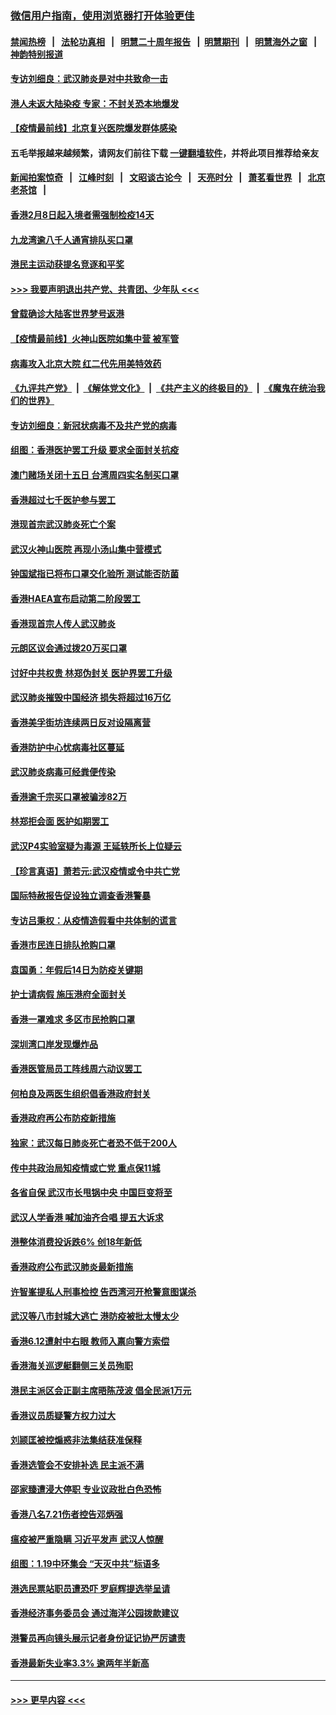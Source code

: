 ### [微信用户指南，使用浏览器打开体验更佳](https://github.com/gfw-breaker/banned-news1/blob/master/indexes/wechat-guide.md?t=0)
#### [禁闻热榜](热点新闻.md?t=0)  &nbsp;&nbsp;|&nbsp;&nbsp; [法轮功真相](https://github.com/gfw-breaker/truth/blob/master/README.md?t=0) &nbsp;&nbsp;|&nbsp;&nbsp; [明慧二十周年报告](https://github.com/gfw-breaker/mh-reports/blob/master/README.md?t=0) &nbsp;&nbsp;|&nbsp;&nbsp;[明慧期刊](https://github.com/gfw-breaker/mh-qikan) &nbsp;&nbsp;|&nbsp;&nbsp; [明慧海外之窗](https://github.com/gfw-breaker/mh-news/blob/master/README.md?t=0) &nbsp;&nbsp;|&nbsp;&nbsp; [神韵特别报道](https://github.com/gfw-breaker/mh-news/blob/master/shenyun.md?t=0)
#### [专访刘细良：武汉肺炎是对中共致命一击](../pages/nsc415/n11849934.md?t=02070911) 
#### [港人未返大陆染疫 专家：不封关恐本地爆发](../pages/nsc415/n11848021.md?t=02070911) 
#### [【疫情最前线】北京复兴医院爆发群体感染](../pages/nsc415/n11847626.md?t=02070911) 
#### 五毛举报越来越频繁，请网友们前往下载 [一键翻墙软件](https://github.com/gfw-breaker/ssr-accounts)，并将此项目推荐给亲友
#### [新闻拍案惊奇](https://github.com/gfw-breaker/banned-news1/blob/master/pages/link4.md) &nbsp;&nbsp;|&nbsp;&nbsp; [江峰时刻](https://github.com/gfw-breaker/banned-news1/blob/master/pages/link4.md) &nbsp;&nbsp;|&nbsp;&nbsp; [文昭谈古论今](https://github.com/gfw-breaker/banned-news1/blob/master/pages/link4.md) &nbsp;&nbsp;|&nbsp;&nbsp; [天亮时分](https://github.com/gfw-breaker/banned-news1/blob/master/pages/link4.md) &nbsp;&nbsp;|&nbsp;&nbsp; [萧茗看世界](https://github.com/gfw-breaker/banned-news1/blob/master/pages/link4.md) &nbsp;&nbsp;|&nbsp;&nbsp; [北京老茶馆](https://github.com/gfw-breaker/banned-news1/blob/master/pages/link4.md) &nbsp;&nbsp;|&nbsp;&nbsp; 
#### [香港2月8日起入境者需强制检疫14天](../pages/nsc415/n11847658.md?t=02070911) 
#### [九龙湾逾八千人通宵排队买口罩](../pages/nsc415/n11847647.md?t=02070911) 
#### [港民主运动获提名竞逐和平奖](../pages/nsc415/n11847633.md?t=02070911) 
#### [>>> 我要声明退出共产党、共青团、少年队 <<<](https://github.com/begood0513/goodnews/blob/master/quit/letter.md) 
#### [曾载确诊大陆客世界梦号返港](../pages/nsc415/n11847608.md?t=02070911) 
#### [【疫情最前线】火神山医院如集中营 被军管](../pages/nsc415/n11847524.md?t=02070911) 
#### [病毒攻入北京大院 红二代先用美特效药](../pages/nsc415/n11847427.md?t=02070911) 
#### [《九评共产党》](https://github.com/begood0513/9ping.md/blob/master/README.md) &nbsp;|&nbsp; [《解体党文化》](../../../../jtdwh.md/blob/master/README.md)  &nbsp;|&nbsp; [《共产主义的终极目的》](../../../../gczydzjmd.md/blob/master/README.md) &nbsp;|&nbsp; [《魔鬼在统治我们的世界》](../../../../mgztzwmdsj.md/blob/master/README.md) 
#### [专访刘细良：新冠状病毒不及共产党的病毒](../pages/nsc415/n11847164.md?t=02070911) 
#### [组图：香港医护罢工升级 要求全面封关抗疫](../pages/nsc415/n11844107.md?t=02070911) 
#### [澳门赌场关闭十五日 台湾周四实名制买口罩](../pages/nsc415/n11845083.md?t=02070911) 
#### [香港超过七千医护参与罢工](../pages/nsc415/n11845051.md?t=02070911) 
#### [港现首宗武汉肺炎死亡个案](../pages/nsc415/n11844998.md?t=02070911) 
#### [武汉火神山医院 再现小汤山集中营模式](../pages/nsc415/n11844763.md?t=02070911) 
#### [钟国斌指已将布口罩交化验所 测试能否防菌](../pages/nsc415/n11842783.md?t=02070911) 
#### [香港HAEA宣布启动第二阶段罢工](../pages/nsc415/n11842723.md?t=02070911) 
#### [香港现首宗人传人武汉肺炎](../pages/nsc415/n11842766.md?t=02070911) 
#### [元朗区议会通过拨20万买口罩](../pages/nsc415/n11842754.md?t=02070911) 
#### [讨好中共权贵 林郑伪封关 医护界罢工升级](../pages/nsc415/n11842359.md?t=02070911) 
#### [武汉肺炎摧毁中国经济 损失将超过16万亿](../pages/nsc415/n11839723.md?t=02070911) 
#### [香港美孚街坊连续两日反对设隔离营](../pages/nsc415/n11839962.md?t=02070911) 
#### [香港防护中心忧病毒社区蔓延](../pages/nsc415/n11839933.md?t=02070911) 
#### [武汉肺炎病毒可经粪便传染](../pages/nsc415/n11839939.md?t=02070911) 
#### [香港逾千宗买口罩被骗涉82万](../pages/nsc415/n11839914.md?t=02070911) 
#### [林郑拒会面 医护如期罢工](../pages/nsc415/n11839892.md?t=02070911) 
#### [武汉P4实验室疑为毒源 王延轶所长上位疑云](../pages/nsc415/n11835543.md?t=02070911) 
#### [【珍言真语】萧若元:武汉疫情或令中共亡党](../pages/nsc415/n11829394.md?t=02070911) 
#### [国际特赦报告促设独立调查香港警暴](../pages/nsc415/n11833845.md?t=02070911) 
#### [专访吕秉权：从疫情造假看中共体制的谎言](../pages/nsc415/n11833813.md?t=02070911) 
#### [香港市民连日排队抢购口罩](../pages/nsc415/n11833794.md?t=02070911) 
#### [袁国勇：年假后14日为防疫关键期](../pages/nsc415/n11831088.md?t=02070911) 
#### [护士请病假 施压港府全面封关](../pages/nsc415/n11831030.md?t=02070911) 
#### [香港一罩难求 多区市民抢购口罩](../pages/nsc415/n11831002.md?t=02070911) 
#### [深圳湾口岸发现爆炸品](../pages/nsc415/n11828802.md?t=02070911) 
#### [香港医管局员工阵线周六动议罢工](../pages/nsc415/n11828762.md?t=02070911) 
#### [何柏良及两医生组织倡香港政府封关](../pages/nsc415/n11828749.md?t=02070911) 
#### [香港政府再公布防疫新措施](../pages/nsc415/n11828716.md?t=02070911) 
#### [独家：武汉每日肺炎死亡者恐不低于200人](../pages/nsc415/n11828240.md?t=02070911) 
#### [传中共政治局知疫情或亡党 重点保11城](../pages/nsc415/n11828145.md?t=02070911) 
#### [各省自保 武汉市长甩锅中央 中国巨变将至](../pages/nsc415/n11828021.md?t=02070911) 
#### [武汉人学香港 喊加油齐合唱 提五大诉求](../pages/nsc415/n11827046.md?t=02070911) 
#### [港整体消费投诉跌6% 创18年新低](../pages/nsc415/n11817280.md?t=02070911) 
#### [香港政府公布武汉肺炎最新措施](../pages/nsc415/n11817152.md?t=02070911) 
#### [许智峯提私人刑事检控 告西湾河开枪警意图谋杀](../pages/nsc415/n11817132.md?t=02070911) 
#### [武汉等八市封城大逃亡 港防疫被批太慢太少](../pages/nsc415/n11817058.md?t=02070911) 
#### [香港6.12遭射中右眼 教师入禀向警方索偿](../pages/nsc415/n11814678.md?t=02070911) 
#### [香港海关巡逻艇翻侧三关员殉职](../pages/nsc415/n11814604.md?t=02070911) 
#### [港民主派区会正副主席晤陈茂波 倡全民派1万元](../pages/nsc415/n11814582.md?t=02070911) 
#### [香港议员质疑警方权力过大](../pages/nsc415/n11814560.md?t=02070911) 
#### [刘颕匡被控煽惑非法集结获准保释](../pages/nsc415/n11811727.md?t=02070911) 
#### [香港选管会不安排补选 民主派不满](../pages/nsc415/n11811691.md?t=02070911) 
#### [邵家臻遭浸大停职 专业议政批白色恐怖](../pages/nsc415/n11811670.md?t=02070911) 
#### [香港八名7.21伤者控告邓炳强](../pages/nsc415/n11811623.md?t=02070911) 
#### [瘟疫被严重隐瞒 习近平发声 武汉人惊醒](../pages/nsc415/n11811186.md?t=02070911) 
#### [组图：1.19中环集会 “天灭中共”标语多](../pages/nsc415/n11809514.md?t=02070911) 
#### [港选民票站职员遭恐吓 罗庭辉提选举呈请](../pages/nsc415/n11808914.md?t=02070911) 
#### [香港经济事务委员会 通过海洋公园拨款建议](../pages/nsc415/n11808906.md?t=02070911) 
#### [港警员再向镜头展示记者身份证记协严厉谴责](../pages/nsc415/n11808888.md?t=02070911) 
#### [香港最新失业率3.3% 逾两年半新高](../pages/nsc415/n11808887.md?t=02070911) 

----
#### [ >>> 更早内容 <<< ](../indexes/nsc415-earlier.md)
